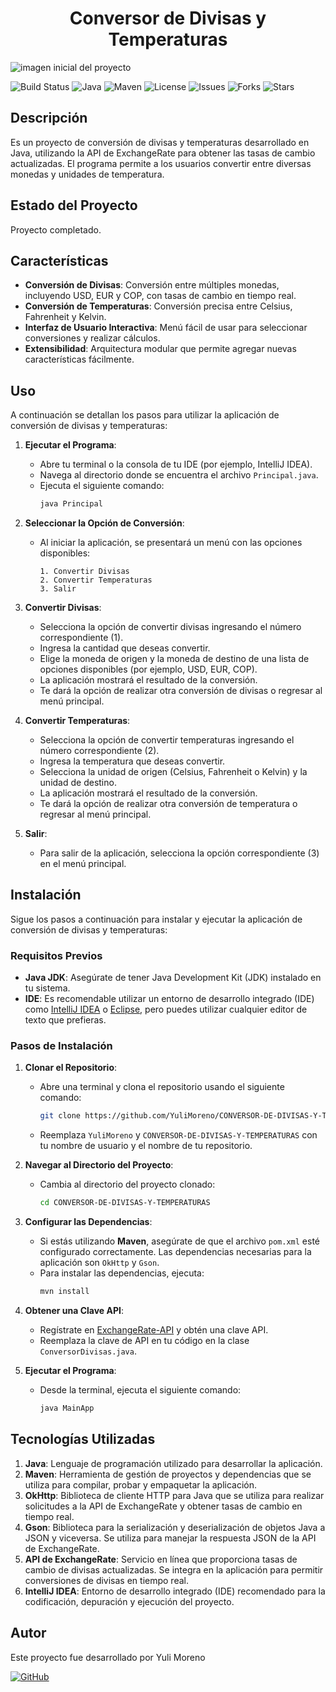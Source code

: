 <h1 align="center"> Conversor de Divisas y Temperaturas </h1>

![imagen inicial del proyecto](https://github.com/user-attachments/assets/aef1bff8-af13-407c-8934-96f82f958f4b)

![Build Status](https://img.shields.io/badge/build-passing-brightgreen.svg)
![Java](https://img.shields.io/badge/java-v11.0.11-blue.svg)
![Maven](https://img.shields.io/badge/maven-v3.8.1-blue.svg)
![License](https://img.shields.io/badge/license-MIT-brightgreen.svg)
![Issues](https://img.shields.io/github/issues/YuliMoreno/CONVERSOR-DE-DIVISAS-Y-TEMPERATURAS.svg)
![Forks](https://img.shields.io/github/forks/YuliMoreno/CONVERSOR-DE-DIVISAS-Y-TEMPERATURAS.svg)
![Stars](https://img.shields.io/github/stars/YuliMoreno/CONVERSOR-DE-DIVISAS-Y-TEMPERATURAS.svg)

## Descripción
Es un proyecto de conversión de divisas y temperaturas desarrollado en Java, utilizando la API de ExchangeRate para obtener 
las tasas de cambio actualizadas. El programa permite a los usuarios convertir entre diversas monedas y unidades de temperatura.

## Estado del Proyecto

Proyecto completado.

## Características 

- **Conversión de Divisas**: Conversión entre múltiples monedas, incluyendo USD, EUR y COP, con tasas de cambio en tiempo real.
- **Conversión de Temperaturas**: Conversión precisa entre Celsius, Fahrenheit y Kelvin.
- **Interfaz de Usuario Interactiva**: Menú fácil de usar para seleccionar conversiones y realizar cálculos.
- **Extensibilidad**: Arquitectura modular que permite agregar nuevas características fácilmente.

## Uso

A continuación se detallan los pasos para utilizar la aplicación de conversión de divisas y temperaturas:

1. **Ejecutar el Programa**:
   - Abre tu terminal o la consola de tu IDE (por ejemplo, IntelliJ IDEA).
   - Navega al directorio donde se encuentra el archivo `Principal.java`.
   - Ejecuta el siguiente comando:
     ```bash
     java Principal
     ```

2. **Seleccionar la Opción de Conversión**:
   - Al iniciar la aplicación, se presentará un menú con las opciones disponibles:
     ```
     1. Convertir Divisas
     2. Convertir Temperaturas
     3. Salir
     ```

3. **Convertir Divisas**:
   - Selecciona la opción de convertir divisas ingresando el número correspondiente (1).
   - Ingresa la cantidad que deseas convertir.
   - Elige la moneda de origen y la moneda de destino de una lista de opciones disponibles (por ejemplo, USD, EUR, COP).
   - La aplicación mostrará el resultado de la conversión.
   - Te dará la opción de realizar otra conversión de divisas o regresar al menú principal.

4. **Convertir Temperaturas**:
   - Selecciona la opción de convertir temperaturas ingresando el número correspondiente (2).
   - Ingresa la temperatura que deseas convertir.
   - Selecciona la unidad de origen (Celsius, Fahrenheit o Kelvin) y la unidad de destino.
   - La aplicación mostrará el resultado de la conversión.
   - Te dará la opción de realizar otra conversión de temperatura o regresar al menú principal.

5. **Salir**:
   - Para salir de la aplicación, selecciona la opción correspondiente (3) en el menú principal.

## Instalación

Sigue los pasos a continuación para instalar y ejecutar la aplicación de conversión de divisas y temperaturas:

### Requisitos Previos

- **Java JDK**: Asegúrate de tener Java Development Kit (JDK) instalado en tu sistema. 
- **IDE**: Es recomendable utilizar un entorno de desarrollo integrado (IDE) como [IntelliJ IDEA](https://www.jetbrains.com/idea/) o
  [Eclipse](https://www.eclipse.org/), pero puedes utilizar cualquier editor de texto que prefieras.

### Pasos de Instalación

1. **Clonar el Repositorio**:
   - Abre una terminal y clona el repositorio usando el siguiente comando:
     ```bash
     git clone https://github.com/YuliMoreno/CONVERSOR-DE-DIVISAS-Y-TEMPERATURAS.git
     ```
   - Reemplaza `YuliMoreno` y `CONVERSOR-DE-DIVISAS-Y-TEMPERATURAS` con tu nombre de usuario y el nombre de tu repositorio.

2. **Navegar al Directorio del Proyecto**:
   - Cambia al directorio del proyecto clonado:
     ```bash
     cd CONVERSOR-DE-DIVISAS-Y-TEMPERATURAS
     ```

3. **Configurar las Dependencias**:
   - Si estás utilizando **Maven**, asegúrate de que el archivo `pom.xml` esté configurado correctamente.
     Las dependencias necesarias para la aplicación son `OkHttp` y `Gson`.
   - Para instalar las dependencias, ejecuta:
     ```bash
     mvn install
     ```

4. **Obtener una Clave API**:
   - Regístrate en [ExchangeRate-API](https://www.exchangerate-api.com/) y obtén una clave API.
   - Reemplaza la clave de API en tu código en la clase `ConversorDivisas.java`.

5. **Ejecutar el Programa**:
   - Desde la terminal, ejecuta el siguiente comando:
     ```bash
     java MainApp
     ```

## Tecnologías Utilizadas

1. **Java**: Lenguaje de programación utilizado para desarrollar la aplicación. 
2. **Maven**: Herramienta de gestión de proyectos y dependencias que se utiliza para compilar, probar y empaquetar la aplicación.
3. **OkHttp**: Biblioteca de cliente HTTP para Java que se utiliza para realizar solicitudes a la API de ExchangeRate y obtener tasas de cambio en tiempo real.
4. **Gson**: Biblioteca para la serialización y deserialización de objetos Java a JSON y viceversa. Se utiliza para manejar la respuesta JSON de la API de ExchangeRate.
5. **API de ExchangeRate**: Servicio en línea que proporciona tasas de cambio de divisas actualizadas. Se integra en la aplicación para permitir conversiones de
   divisas en tiempo real.
7. **IntelliJ IDEA**: Entorno de desarrollo integrado (IDE) recomendado para la codificación, depuración y ejecución del proyecto.

## Autor

Este proyecto fue desarrollado por Yuli Moreno

[![GitHub](https://img.shields.io/badge/GitHub-Profile-informational?logo=github)](https://github.com/YuliMoreno)




